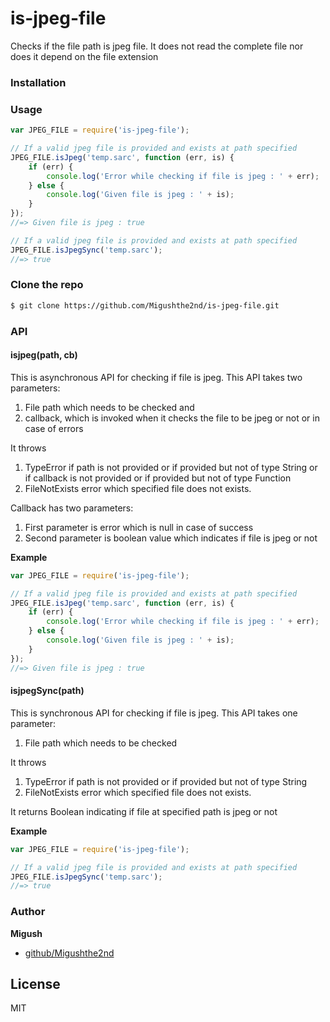 # is-jpeg-file

Checks if the file path is jpeg file. It does not read the complete file nor does it depend on the file extension

### Installation

<!-- Install with [npm](https://www.npmjs.com/):

```sh
$ npm install is-jpeg-file --save
``` -->

### Usage

```javascript
var JPEG_FILE = require('is-jpeg-file');

// If a valid jpeg file is provided and exists at path specified
JPEG_FILE.isJpeg('temp.sarc', function (err, is) {
	if (err) {
		console.log('Error while checking if file is jpeg : ' + err);
	} else {
		console.log('Given file is jpeg : ' + is);
	}
});
//=> Given file is jpeg : true

// If a valid jpeg file is provided and exists at path specified
JPEG_FILE.isJpegSync('temp.sarc');
//=> true
```

### Clone the repo

```bash
$ git clone https://github.com/Migushthe2nd/is-jpeg-file.git
```

### API

#### isjpeg(path, cb)

This is asynchronous API for checking if file is jpeg. This API takes two parameters:

1. File path which needs to be checked and
2. callback, which is invoked when it checks the file to be jpeg or not or in case of errors

It throws

1. TypeError if path is not provided or if provided but not of type String or if callback is not provided or if provided but not of type Function
2. FileNotExists error which specified file does not exists.

Callback has two parameters:

1. First parameter is error which is null in case of success
2. Second parameter is boolean value which indicates if file is jpeg or not

**Example**

```javascript
var JPEG_FILE = require('is-jpeg-file');

// If a valid jpeg file is provided and exists at path specified
JPEG_FILE.isJpeg('temp.sarc', function (err, is) {
	if (err) {
		console.log('Error while checking if file is jpeg : ' + err);
	} else {
		console.log('Given file is jpeg : ' + is);
	}
});
//=> Given file is jpeg : true
```

#### isjpegSync(path)

This is synchronous API for checking if file is jpeg. This API takes one parameter:

1. File path which needs to be checked

It throws

1. TypeError if path is not provided or if provided but not of type String
2. FileNotExists error which specified file does not exists.

It returns
Boolean indicating if file at specified path is jpeg or not

**Example**

```javascript
var JPEG_FILE = require('is-jpeg-file');

// If a valid jpeg file is provided and exists at path specified
JPEG_FILE.isJpegSync('temp.sarc');
//=> true
```

### Author

**Migush**

-   [github/Migushthe2nd](https://github.com/Migushthe2nd)

## License

MIT

